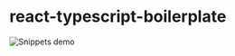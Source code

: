 # react-typescript-boilerplate

![Snippets demo](https://media.giphy.com/media/r4mIAXkrSmInnnGRSA/giphy.gif)
